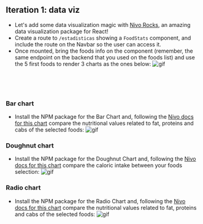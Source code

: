 ## Iteration 1: data viz

- Let's add some data visualization magic with <a href="https://nivo.rocks/">Nivo Rocks</a>, an amazing data visualization package for React! 
- Create a route to `/estadisticas` showing a `FoodStats` component, and include the route on the Navbar so the user can access it.
- Once mounted, bring the foods info on the component (remember, the same endpoint on the backend that you used on the foods list) and use the 5 first foods to render 3 charts as the ones below:
![gif](https://res.cloudinary.com/ironhack-german/video/upload/e_loop/v1595349354/mov85.gif)
<p>&nbsp;</p>
<p>&nbsp;</p>

### Bar chart

- Install the NPM package for the Bar Chart and, following the <a href="https://nivo.rocks/bar/">Nivo docs for this chart</a> compare the nutritional values related to fat, proteins and cabs of the selected foods:
 ![gif](https://res.cloudinary.com/ironhack-german/image/upload/v1595403897/Captura_de_pantalla_2020-07-22_a_las_9.27.49.png)

### Doughnut chart

- Install the NPM package for the Doughnut Chart and, following the <a href="https://nivo.rocks/doughnut/">Nivo docs for this chart</a> compare the caloric intake between your foods selection: 
 ![gif](https://res.cloudinary.com/ironhack-german/image/upload/v1595403897/Captura_de_pantalla_2020-07-22_a_las_9.28.08.png)

### Radio chart

- Install the NPM package for the Radio Chart and, following the <a href="https://nivo.rocks/radio/">Nivo docs for this chart</a> compare the nutritional values related to fat, proteins and cabs of the selected foods:
![gif](https://res.cloudinary.com/ironhack-german/image/upload/v1595403897/Captura_de_pantalla_2020-07-22_a_las_9.28.17.png)

